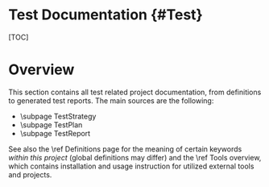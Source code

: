 # Test Documentation {#Test}

[TOC]

# Overview

This section contains all test related project documentation, from definitions to generated test reports.
The main sources are the following:

* \subpage TestStrategy
* \subpage TestPlan
* \subpage TestReport

See also the \ref Definitions page for the meaning of certain keywords *within this project* (global definitions may
differ) and the \ref Tools overview, which contains installation and usage instruction for utilized external tools and
projects.

